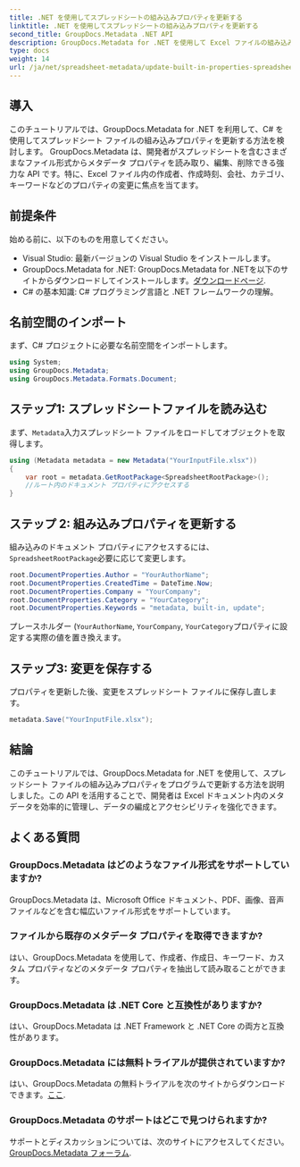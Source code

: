 ```yaml
---
title: .NET を使用してスプレッドシートの組み込みプロパティを更新する
linktitle: .NET を使用してスプレッドシートの組み込みプロパティを更新する
second_title: GroupDocs.Metadata .NET API
description: GroupDocs.Metadata for .NET を使用して Excel ファイルの組み込みメタデータ プロパティを更新する方法を学習します。 C# を使用して作成者、作成時刻、会社などを変更します。
type: docs
weight: 14
url: /ja/net/spreadsheet-metadata/update-built-in-properties-spreadsheets/
---
```

## 導入
このチュートリアルでは、GroupDocs.Metadata for .NET を利用して、C# を使用してスプレッドシート ファイルの組み込みプロパティを更新する方法を検討します。 GroupDocs.Metadata は、開発者がスプレッドシートを含むさまざまなファイル形式からメタデータ プロパティを読み取り、編集、削除できる強力な API です。特に、Excel ファイル内の作成者、作成時刻、会社、カテゴリ、キーワードなどのプロパティの変更に焦点を当てます。
## 前提条件
始める前に、以下のものを用意してください。
- Visual Studio: 最新バージョンの Visual Studio をインストールします。
-  GroupDocs.Metadata for .NET: GroupDocs.Metadata for .NETを以下のサイトからダウンロードしてインストールします。[ダウンロードページ](https://releases.groupdocs.com/metadata/net/).
- C# の基本知識: C# プログラミング言語と .NET フレームワークの理解。

## 名前空間のインポート
まず、C# プロジェクトに必要な名前空間をインポートします。
```csharp
using System;
using GroupDocs.Metadata;
using GroupDocs.Metadata.Formats.Document;
```
## ステップ1: スプレッドシートファイルを読み込む
まず、`Metadata`入力スプレッドシート ファイルをロードしてオブジェクトを取得します。
```csharp
using (Metadata metadata = new Metadata("YourInputFile.xlsx"))
{
    var root = metadata.GetRootPackage<SpreadsheetRootPackage>();
    //ルート内のドキュメント プロパティにアクセスする
}
```
## ステップ 2: 組み込みプロパティを更新する
組み込みのドキュメント プロパティにアクセスするには、`SpreadsheetRootPackage`必要に応じて変更します。
```csharp
root.DocumentProperties.Author = "YourAuthorName";
root.DocumentProperties.CreatedTime = DateTime.Now;
root.DocumentProperties.Company = "YourCompany";
root.DocumentProperties.Category = "YourCategory";
root.DocumentProperties.Keywords = "metadata, built-in, update";
```
プレースホルダー (`YourAuthorName`, `YourCompany`, `YourCategory`プロパティに設定する実際の値を置き換えます。
## ステップ3: 変更を保存する
プロパティを更新した後、変更をスプレッドシート ファイルに保存し直します。
```csharp
metadata.Save("YourInputFile.xlsx");
```

## 結論
このチュートリアルでは、GroupDocs.Metadata for .NET を使用して、スプレッドシート ファイルの組み込みプロパティをプログラムで更新する方法を説明しました。この API を活用することで、開発者は Excel ドキュメント内のメタデータを効率的に管理し、データの編成とアクセシビリティを強化できます。

## よくある質問
### GroupDocs.Metadata はどのようなファイル形式をサポートしていますか?
GroupDocs.Metadata は、Microsoft Office ドキュメント、PDF、画像、音声ファイルなどを含む幅広いファイル形式をサポートしています。
### ファイルから既存のメタデータ プロパティを取得できますか?
はい、GroupDocs.Metadata を使用して、作成者、作成日、キーワード、カスタム プロパティなどのメタデータ プロパティを抽出して読み取ることができます。
### GroupDocs.Metadata は .NET Core と互換性がありますか?
はい、GroupDocs.Metadata は .NET Framework と .NET Core の両方と互換性があります。
### GroupDocs.Metadata には無料トライアルが提供されていますか?
はい、GroupDocs.Metadata の無料トライアルを次のサイトからダウンロードできます。[ここ](https://releases.groupdocs.com/).
### GroupDocs.Metadata のサポートはどこで見つけられますか?
サポートとディスカッションについては、次のサイトにアクセスしてください。[GroupDocs.Metadata フォーラム](https://forum.groupdocs.com/c/metadata/14).